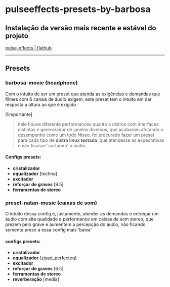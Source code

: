 # pulseeffects-presets-by-barbosa

## Instalação da versão mais recente e estável do projeto

[pulse-effects | flathub](https://flathub.org/apps/com.github.wwmm.pulseeffects)

---

## Presets

### barbosa-movie (headphone)
Com o intuito de ser um preset que atenda as exigências e demandas
que filmes com 6 canais de áudio exigem, este preset tem o intuito em dar resposta a altura ao que é exigido

[!importante]
> nele houve diferente performances quanto a distros com interfaces distintas e gerenciador de janelas diversos, que acabaram afetando o desempenho como um todo
Nisso, foi procurado fazer um preset para cada tipo de **distro linux testada**, que atendesse as expectativas e não ficasse 'cortando' o áudio.

#### Configs presets:
- **cristalizador**
- **equalizador** [techno]
- **excitador**
- **reforçar de graves** [9.5]
- **ferramentas de stereo**


### preset-natan-music (caixas de som)
O intuito dessa config é, justamente, atender as demandas e entregar um áudio com alta qualidade e performance em caixas de som stereo, que prezem pelo grave e aumentem a percepção do áudio, não ficando somente preso a essa config mais 'baixa'

#### configs presets:

- **cristalizador**
- **equalizador** [ziyad_perfecteq]
- **excitador**
- **reforçar de graves** [6.5]
- **ferramentas de stereo**
- **reverberação** [media]

